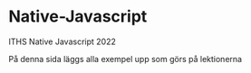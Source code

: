 # Native-Javascript
ITHS Native Javascript 2022 

På denna sida läggs alla exempel upp som görs på lektionerna


 
